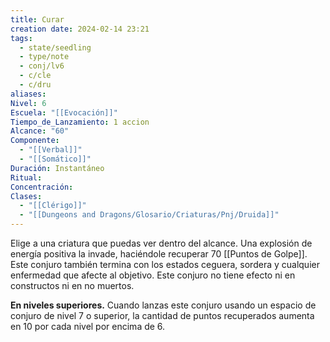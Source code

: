 ```yaml
---
title: Curar
creation date: 2024-02-14 23:21
tags:
  - state/seedling
  - type/note
  - conj/lv6
  - c/cle
  - c/dru
aliases: 
Nivel: 6
Escuela: "[[Evocación]]"
Tiempo_de_Lanzamiento: 1 accion
Alcance: "60"
Componente:
  - "[[Verbal]]"
  - "[[Somático]]"
Duración: Instantáneo
Ritual: 
Concentración: 
Clases:
  - "[[Clérigo]]"
  - "[[Dungeons and Dragons/Glosario/Criaturas/Pnj/Druida]]"
---
```

Elige a una criatura que puedas ver dentro del alcance. Una explosión de energía positiva la invade, haciéndole recuperar 70 [[Puntos de Golpe]]. Este conjuro también termina con los estados ceguera, sordera y cualquier enfermedad que afecte al objetivo. Este conjuro no tiene efecto ni en constructos ni en no muertos.

**En niveles superiores.** Cuando lanzas este conjuro usando un espacio de conjuro de nivel 7 o superior, la cantidad de puntos recuperados aumenta en 10 por cada nivel por encima de 6.
